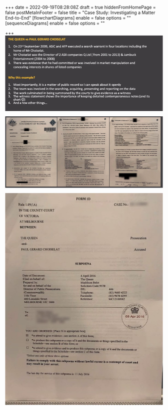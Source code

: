 +++
date = 2022-09-19T08:28:08Z
draft = true
hiddenFromHomePage = false
postMetaInFooter = false
title = "Case Study: Investigating a Matter End-to-End"
[flowchartDiagrams]
enable = false
options = ""
[sequenceDiagrams]
enable = false
options = ""

+++
![](/uploads/snipaste_2022-09-19_18-28-04.jpg)

![](/uploads/snipaste_2022-09-19_18-50-59.jpg)

![](/uploads/snipaste_2022-09-19_18-52-12.jpg)